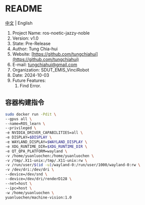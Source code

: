 # README

[中文](README-zh_CN.md) | English

1. Project Name: ros-noetic-jazzy-noble
2. Version: v1.0
3. State: Pre-Release
4. Author: Tung Chia-hui
5. Website: [https://github.com/tungchiahui](https://github.com/tungchiahui)
6. E-mail: tungchiahui@gmail.com
7. Organization: SDUT_EMIS_VinciRobot
8. Date: 2024-10-03
9. Future Features: 
    1. Find Error.

## 容器构建指令
```bash
sudo docker run -Pdit \
--gpus all \
--name=ROS_learn \
--privileged \
-e NVIDIA_DRIVER_CAPABILITIES=all \
-e DISPLAY=$DISPLAY \
-e WAYLAND_DISPLAY=$WAYLAND_DISPLAY \
-e XDG_RUNTIME_DIR=$XDG_RUNTIME_DIR \
-e QT_QPA_PLATFORM=wayland \
-v /home/yuanluochen:/home/yuanluochen \
-v /tmp/.X11-unix:/tmp/.X11-unix:rw \
-v /run/user/$(id -u)/wayland-0:/run/user/1000/wayland-0:rw \
-v /dev/dri:/dev/dri \
--device=/dev/snd \
--device=/dev/dri/renderD128 \
--net=host \
--ipc=host \
-w /home/yuanluochen \
yuanluochen/machine-vision:1.0
```
